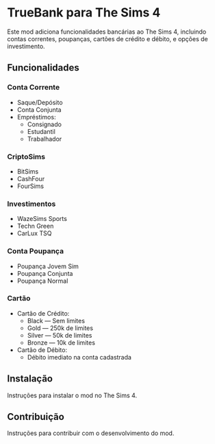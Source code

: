 # TrueBank para The Sims 4

Este mod adiciona funcionalidades bancárias ao The Sims 4, incluindo contas correntes, poupanças, cartões de crédito e débito, e opções de investimento.

## Funcionalidades

### Conta Corrente
- Saque/Depósito
- Conta Conjunta
- Empréstimos:
  - Consignado
  - Estudantil
  - Trabalhador

### CriptoSims
- BitSims
- CashFour
- FourSims

### Investimentos
- WazeSims Sports
- Techn Green
- CarLux TSQ

### Conta Poupança
- Poupança Jovem Sim
- Poupança Conjunta
- Poupança Normal

### Cartão
- Cartão de Crédito:
  - Black — Sem limites
  - Gold — 250k de limites
  - Silver — 50k de limites
  - Bronze — 10k de limites
- Cartão de Débito:
  - Débito imediato na conta cadastrada

## Instalação

Instruções para instalar o mod no The Sims 4.

## Contribuição

Instruções para contribuir com o desenvolvimento do mod.
